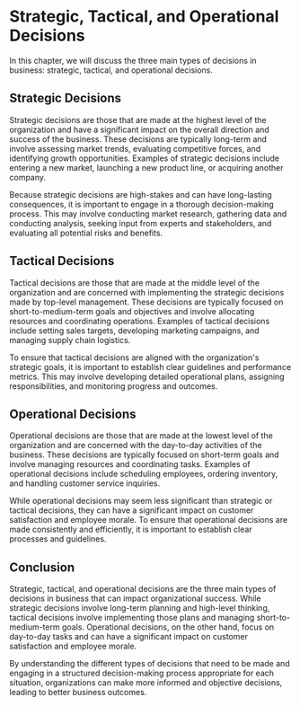 Strategic, Tactical, and Operational Decisions
=========================================================================================

In this chapter, we will discuss the three main types of decisions in business: strategic, tactical, and operational decisions.

Strategic Decisions
-------------------

Strategic decisions are those that are made at the highest level of the organization and have a significant impact on the overall direction and success of the business. These decisions are typically long-term and involve assessing market trends, evaluating competitive forces, and identifying growth opportunities. Examples of strategic decisions include entering a new market, launching a new product line, or acquiring another company.

Because strategic decisions are high-stakes and can have long-lasting consequences, it is important to engage in a thorough decision-making process. This may involve conducting market research, gathering data and conducting analysis, seeking input from experts and stakeholders, and evaluating all potential risks and benefits.

Tactical Decisions
------------------

Tactical decisions are those that are made at the middle level of the organization and are concerned with implementing the strategic decisions made by top-level management. These decisions are typically focused on short-to-medium-term goals and objectives and involve allocating resources and coordinating operations. Examples of tactical decisions include setting sales targets, developing marketing campaigns, and managing supply chain logistics.

To ensure that tactical decisions are aligned with the organization's strategic goals, it is important to establish clear guidelines and performance metrics. This may involve developing detailed operational plans, assigning responsibilities, and monitoring progress and outcomes.

Operational Decisions
---------------------

Operational decisions are those that are made at the lowest level of the organization and are concerned with the day-to-day activities of the business. These decisions are typically focused on short-term goals and involve managing resources and coordinating tasks. Examples of operational decisions include scheduling employees, ordering inventory, and handling customer service inquiries.

While operational decisions may seem less significant than strategic or tactical decisions, they can have a significant impact on customer satisfaction and employee morale. To ensure that operational decisions are made consistently and efficiently, it is important to establish clear processes and guidelines.

Conclusion
----------

Strategic, tactical, and operational decisions are the three main types of decisions in business that can impact organizational success. While strategic decisions involve long-term planning and high-level thinking, tactical decisions involve implementing those plans and managing short-to-medium-term goals. Operational decisions, on the other hand, focus on day-to-day tasks and can have a significant impact on customer satisfaction and employee morale.

By understanding the different types of decisions that need to be made and engaging in a structured decision-making process appropriate for each situation, organizations can make more informed and objective decisions, leading to better business outcomes.
